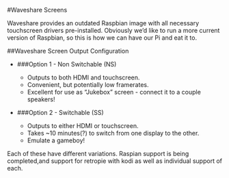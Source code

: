 #Waveshare Screens

Waveshare provides an outdated Raspbian image with all necessary touchscreen drivers pre-installed. Obviously we’d like to run a more current version of Raspbian, so this is how we can have our Pi and eat it to. 

##Waveshare Screen Output Configuration
* ###Option 1 - Non Switchable (NS)
  * Outputs to both HDMI and touchscreen.
  * Convenient, but potentially low framerates.
  * Excellent for use as “Jukebox” screen - connect it to a couple speakers!
  
* ###Option 2 - Switchable (SS)
  * Outputs to either HDMI or touchscreen.
  * Takes ~10 minutes(?) to switch from one display to the other.
  * Emulate a gameboy!


Each of these have different variations. Raspian support is being completed,and support for retropie with kodi as well as individual support of each.  